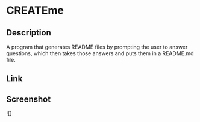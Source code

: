 # CREATEme

## Description

A program that generates README files by prompting the user to answer questions, which then takes those answers and puts them in a README.md file.

## Link

## Screenshot
![]
